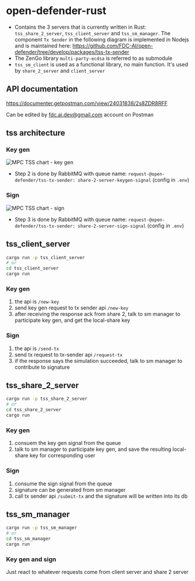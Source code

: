 # open-defender-rust

- Contains the 3 servers that is currently written in Rust: `tss_share_2_server`, `tss_client_server` and `tss_sm_manager`. The component `Tx Sender` in the following diagram is implemented in Nodejs and is maintained here: https://github.com/FDC-AI/open-defender/tree/develop/packages/tss-tx-sender
- The ZenGo library `multi-party-ecdsa` is referred to as submodule
- `tss_sm_client` is used as a functional library, no main function. It's used by `share_2_server` and `client_server`

## API documentation

https://documenter.getpostman.com/view/24031838/2s8ZDR8RFF

Can be edited by fdc.ai.dev@gmail.com account on Postman

## tss architecture

### Key gen

![MPC TSS chart - key gen](https://user-images.githubusercontent.com/23033847/212588917-985a2cd5-ac7a-49eb-9529-11abcd3155f1.jpeg)


- Step 2 is done by RabbitMQ with queue name: `request-@open-defender/tss-tx-sender: share-2-server-keygen-signal` (config in `.env`)

### Sign

![MPC TSS chart - sign](https://user-images.githubusercontent.com/23033847/212588965-273394fa-d70c-447c-a173-af8f06c3db84.jpeg)

- Step 3 is done by RabbitMQ with queue name: `request-@open-defender/tss-tx-sender: share-2-server-sign-signal` (config in `.env`)

## tss_client_server

```bash
cargo run -p tss_client_server
# or
cd tss_client_server
cargo run
```

### Key gen

1. the api is `/new-key`
2. send key gen request to tx sender api `/new-key`
3. after receiving the response ack from share 2, talk to sm manager to participate key gen, and get the local-share key

### Sign

1. the api is `/send-tx`
2. send tx request to tx-sender api `/request-tx`
3. if the response says the simulation succeeded, talk to sm manager to contribute to signature

## tss_share_2_server

```bash
cargo run -p tss_share_2_server
# or
cd tss_share_2_server
cargo run
```

### Key gen

1. consuem the key gen signal from the queue
2. talk to sm manager to participate key gen, and save the resulting local-share key for corresponding user

### Sign

1. consume the sign signal from the queue
2. signature can be generated from sm manager
3. call tx sender api `/submit-tx` and the signature will be written into its db

## tss_sm_manager

```bash
cargo run -p tss_sm_manager
# or
cd tss_sm_manager
cargo run
```

### Key gen and sign

Just react to whatever requests come from client server and share 2 server
